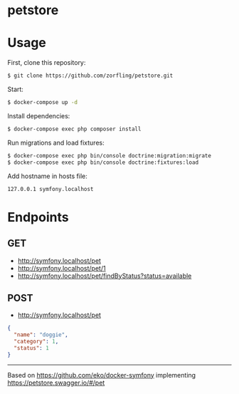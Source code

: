 # petstore

# Usage

First, clone this repository:

```bash
$ git clone https://github.com/zorfling/petstore.git
```

Start:

```bash
$ docker-compose up -d
```

Install dependencies:

```bash
$ docker-compose exec php composer install
```

Run migrations and load fixtures:

```bash
$ docker-compose exec php bin/console doctrine:migration:migrate
$ docker-compose exec php bin/console doctrine:fixtures:load
```

Add hostname in hosts file:

```
127.0.0.1 symfony.localhost
```

# Endpoints

## GET

- http://symfony.localhost/pet
- http://symfony.localhost/pet/1
- http://symfony.localhost/pet/findByStatus?status=available

## POST

- http://symfony.localhost/pet

```json
{
  "name": "doggie",
  "category": 1,
  "status": 1
}
```

---

Based on https://github.com/eko/docker-symfony implementing https://petstore.swagger.io/#/pet
